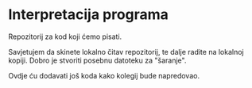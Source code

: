 # Interpretacija programa

Repozitorij za kod koji ćemo pisati.

Savjetujem da skinete lokalno čitav repozitorij, te dalje radite na lokalnoj
kopiji. Dobro je stvoriti posebnu datoteku za "šaranje".

Ovdje ću dodavati još koda kako kolegij bude napredovao.
